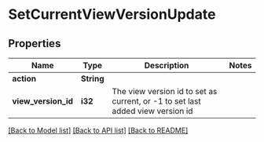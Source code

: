 # SetCurrentViewVersionUpdate

## Properties
Name | Type | Description | Notes
------------ | ------------- | ------------- | -------------
**action** | **String** |  | 
**view_version_id** | **i32** | The view version id to set as current, or -1 to set last added view version id | 

[[Back to Model list]](../README.md#documentation-for-models) [[Back to API list]](../README.md#documentation-for-api-endpoints) [[Back to README]](../README.md)


